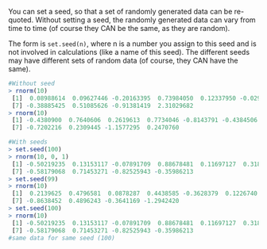 You can set a seed, so that a set of randomly generated data can be re-quoted. 
Without setting a seed, the randomly generated data can vary from time to time (of course they CAN be the same, as they are random).

The form is `set.seed(n)`, where n is a number you assign to this seed and is not involved in calculations (like a name of this seed). 
The different seeds may have different sets of random data (of course, they CAN have the same).
```R
#Without seed
> rnorm(10)
 [1]  0.08988614  0.09627446 -0.20163395  0.73984050  0.12337950 -0.02931671
 [7] -0.38885425  0.51085626 -0.91381419  2.31029682
> rnorm(10)
 [1] -0.4380900  0.7640606  0.2619613  0.7734046 -0.8143791 -0.4384506
 [7] -0.7202216  0.2309445 -1.1577295  0.2470760

#With seeds
> set.seed(100)
> rnorm(10, 0, 1)
 [1] -0.50219235  0.13153117 -0.07891709  0.88678481  0.11697127  0.31863009
 [7] -0.58179068  0.71453271 -0.82525943 -0.35986213
> set.seed(99)
> rnorm(10)
 [1]  0.2139625  0.4796581  0.0878287  0.4438585 -0.3628379  0.1226740
 [7] -0.8638452  0.4896243 -0.3641169 -1.2942420
> set.seed(100)
> rnorm(10)
 [1] -0.50219235  0.13153117 -0.07891709  0.88678481  0.11697127  0.31863009
 [7] -0.58179068  0.71453271 -0.82525943 -0.35986213
#same data for same seed (100)
```
